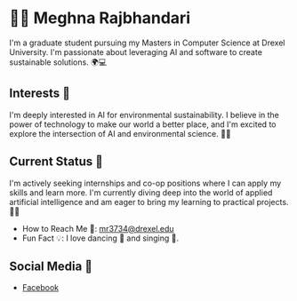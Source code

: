 # 🙋‍♀️ Meghna Rajbhandari

I'm a graduate student pursuing my Masters in Computer Science at Drexel University. I'm passionate about leveraging AI and software to create sustainable solutions. 🌍💻

## Interests 🚀
I'm deeply interested in AI for environmental sustainability. I believe in the power of technology to make our world a better place, and I'm excited to explore the intersection of AI and environmental science. 🌳🤖

## Current Status 🎯
I'm actively seeking internships and co-op positions where I can apply my skills and learn more. I'm currently diving deep into the world of applied artificial intelligence and am eager to bring my learning to practical projects. 🧠💡

- How to Reach Me 📧: mr3734@drexel.edu
- Fun Fact 💡: I love dancing 💃 and singing 🎤.

## Social Media 📱
- [Facebook](https://www.facebook.com/meghna.rajbhandari7182/) 
